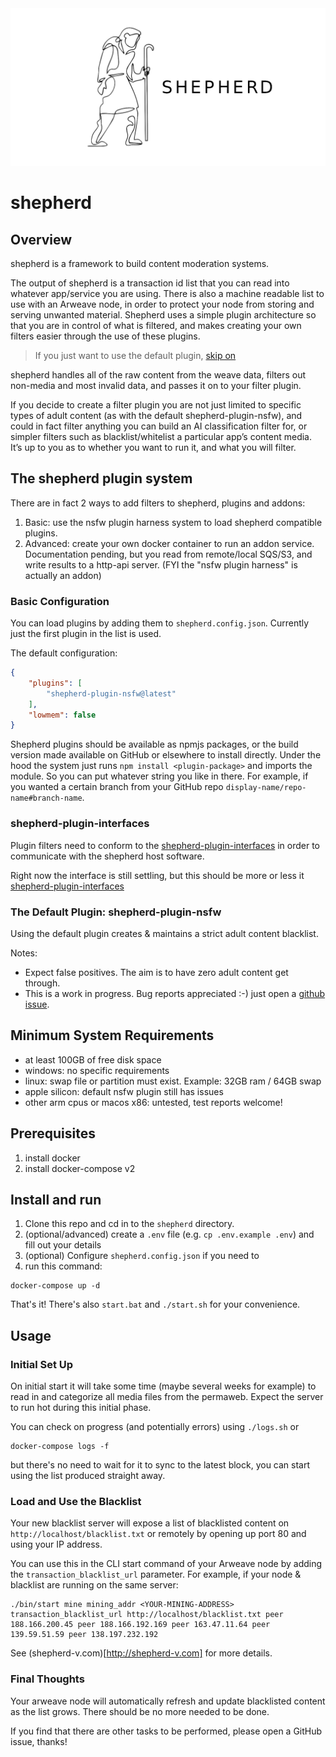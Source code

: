 <img src="./docs/logo-github.png">

# shepherd


## Overview

shepherd is a framework to build content moderation systems.

The output of shepherd is a transaction id list that you can read into whatever app/service you are using. There is also a machine readable list to use with an Arweave node, in order to protect your node from storing and serving unwanted material. Shepherd uses a simple plugin architecture so that you are in control of what is filtered, and makes creating your own filters easier through the use of these plugins.

> If you just want to use the default plugin, [skip on](#nsfw)

shepherd handles all of the raw content from the weave data, filters out non-media and most invalid data, and passes it on to your filter plugin.

If you decide to create a filter plugin you are not just limited to specific types of adult content (as with the default shepherd-plugin-nsfw), and could in fact filter anything you can build an AI classification filter for, or simpler filters such as blacklist/whitelist a particular app’s content media. It’s up to you as to whether you want to run it, and what you will filter.

## The shepherd plugin system

There are in fact 2 ways to add filters to shepherd, plugins and addons:

1. Basic: use the nsfw plugin harness system to load shepherd compatible plugins.
2. Advanced: create your own docker container to run an addon service. Documentation pending, but you read from remote/local SQS/S3, and write results to a http-api server. (FYI the "nsfw plugin harness" is actually an addon)

### <a name='config'></a>Basic Configuration

You can load plugins by adding them to `shepherd.config.json`. Currently just the first plugin in the list is used.

The default configuration:
```json
{
	"plugins": [
		"shepherd-plugin-nsfw@latest"
	],
	"lowmem": false
}
```
Shepherd plugins should be available as npmjs packages, or the build version made available on GitHub or elsewhere to install directly. Under the hood the system just runs 
`npm install <plugin-package>` 
and imports the module. So you can put whatever string you like in there. For example, if you wanted a certain branch from your GitHub repo 
`display-name/repo-name#branch-name`.

### shepherd-plugin-interfaces

Plugin filters need to conform to the [shepherd-plugin-interfaces](https://www.npmjs.com/package/shepherd-plugin-interfaces) in order to communicate with the shepherd host software.

Right now the interface is still settling, but this should be more or less it [shepherd-plugin-interfaces](services/src/common/shepherd-plugin-interfaces/index.ts)

### <a name='nsfw'></a> The Default Plugin: shepherd-plugin-nsfw

Using the default plugin creates & maintains a strict adult content blacklist.

Notes:

- Expect false positives. The aim is to have zero adult content get through.
- This is a work in progress. Bug reports appreciated :-) just open a [github issue](https://github.com/shepherd-media-classifier/shepherd-plugin-nsfw).

## Minimum System Requirements

- at least 100GB of free disk space
- windows: no specific requirements
- linux: swap file or partition must exist. Example: 32GB ram / 64GB swap
- apple silicon: default nsfw plugin still has issues
- other arm cpus or macos x86: untested, test reports welcome!

## Prerequisites

1. install docker
2. install docker-compose v2

## Install and run

1. Clone this repo and cd in to the `shepherd` directory. 
2. (optional/advanced) create a `.env` file (e.g. `cp .env.example .env`) and fill out your details
3. (optional) Configure `shepherd.config.json` if you need to
4. run this command:

```
docker-compose up -d
```
That's it! There's also `start.bat` and `./start.sh` for your convenience.

## Usage

### Initial Set Up

On initial start it will take some time (maybe several weeks for example) to read in and categorize all media files from the permaweb. Expect the server to run hot during this initial phase.

You can check on progress (and potentially errors) using `./logs.sh` or 
```
docker-compose logs -f
```
but there's no need to wait for it to sync to the latest block, you can start using the list produced straight away.

### Load and Use the Blacklist

Your new blacklist server will expose a list of blacklisted content on `http://localhost/blacklist.txt` or remotely by opening up port 80 and using your IP address.

You can use this in the CLI start command of your Arweave node by adding the `transaction_blacklist_url` parameter. For example, if your node & blacklist are running on the same server:
```
./bin/start mine mining_addr <YOUR-MINING-ADDRESS> transaction_blacklist_url http://localhost/blacklist.txt peer 188.166.200.45 peer 188.166.192.169 peer 163.47.11.64 peer 139.59.51.59 peer 138.197.232.192
```
See (shepherd-v.com)[http://shepherd-v.com] for more details.


### Final Thoughts

Your arweave node will automatically refresh and update blacklisted content as the list grows. There should be no more needed to be done. 

If you find that there are other tasks to be performed, please open a GitHub issue, thanks!

